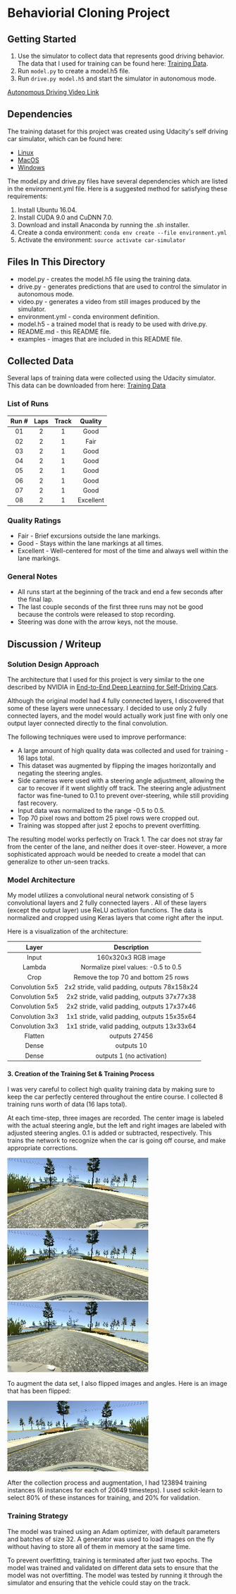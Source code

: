 # Behaviorial Cloning Project

## Getting Started

1. Use the simulator to collect data that represents good driving behavior. The data that I used for training can be found here: [Training Data](http://seansoleyman.com/wp-content/uploads/behavioral-cloning-training-data.zip).
2. Run `model.py` to create a model.h5 file.
3. Run `drive.py model.h5` and start the simulator in autonomous mode.

[Autonomous Driving Video Link](https://youtu.be/Yde7JOIQmYY)

## Dependencies

The training dataset for this project was created using Udacity's self driving car simulator, which can be found here:

* [Linux](https://d17h27t6h515a5.cloudfront.net/topher/2017/February/58ae46bb_linux-sim/linux-sim.zip)
* [MacOS](https://d17h27t6h515a5.cloudfront.net/topher/2017/February/58ae4594_mac-sim.app/mac-sim.app.zip)
* [Windows](https://d17h27t6h515a5.cloudfront.net/topher/2017/February/58ae4419_windows-sim/windows-sim.zip)

The model.py and drive.py files have several dependencies which are listed in the environment.yml file. Here is a suggested method for satisfying these requirements:

1. Install Ubuntu 16.04.
2. Install CUDA 9.0 and CuDNN 7.0. 
3. Download and install Anaconda by running the .sh installer.
4. Create a conda environment: `conda env create --file environment.yml`
5. Activate the environment: `source activate car-simulator`

## Files In This Directory

* model.py - creates the model.h5 file using the training data.
* drive.py - generates predictions that are used to control the simulator in autonomous mode.
* video.py - generates a video from still images produced by the simulator.
* environment.yml - conda environment definition.
* model.h5 - a trained model that is ready to be used with drive.py.
* README.md - this README file.
* examples - images that are included in this README file.

## Collected Data

Several laps of training data were collected using the Udacity simulator. This data can be downloaded from here:
[Training Data](http://seansoleyman.com/wp-content/uploads/behavioral-cloning-training-data.zip)

### List of Runs

| Run # | Laps | Track | Quality   |
|:-----:|:----:|:-----:|:---------:|
| 01    | 2    | 1     | Good      |
| 02    | 2    | 1     | Fair      |
| 03    | 2    | 1     | Good      |
| 04    | 2    | 1     | Good      |
| 05    | 2    | 1     | Good      |
| 06    | 2    | 1     | Good      |
| 07    | 2    | 1     | Good      |
| 08    | 2    | 1     | Excellent |

### Quality Ratings
* Fair - Brief excursions outside the lane markings.
* Good - Stays within the lane markings at all times.
* Excellent - Well-centered for most of the time and always well within the lane markings.

### General Notes
* All runs start at the beginning of the track and end a few seconds after the final lap.
* The last couple seconds of the first three runs may not be good because the controls were released to stop recording.
* Steering was done with the arrow keys, not the mouse.

## Discussion / Writeup

### Solution Design Approach

The architecture that I used for this project is very similar to the one described by NVIDIA in [End-to-End Deep Learning for Self-Driving Cars](https://devblogs.nvidia.com/deep-learning-self-driving-cars/).

Although the original model had 4 fully connected layers, I discovered that some of these layers were unnecessary. I decided to use only 2 fully connected layers, and the model would actually work just fine with only one output layer connected directly to the final convolution.

The following techniques were used to improve performance:
* A large amount of high quality data was collected and used for training - 16 laps total.
* This dataset was augmented by flipping the images horizontally and negating the steering angles.
* Side cameras were used with a steering angle adjustment, allowing the car to recover if it went slightly off track. The steering angle adjustment factor was fine-tuned to 0.1 to prevent over-steering, while still providing fast recovery.
* Input data was normalized to the range -0.5 to 0.5.
* Top 70 pixel rows and bottom 25 pixel rows were cropped out.
* Training was stopped after just 2 epochs to prevent overfitting.

The resulting model works perfectly on Track 1. The car does not stray far from the center of the lane, and neither does it over-steer. However, a more sophisticated approach would be needed to create a model that can generalize to other un-seen tracks.

### Model Architecture

My model utilizes a convolutional neural network consisting of 5 convolutional layers and 2 fully connected layers . All of these layers (except the output layer) use ReLU activation functions.  The data is normalized and cropped using Keras layers that come right after the input.

Here is a visualization of the architecture:

| Layer         		 | Description                                  |
|:----------------------:|:--------------------------------------------:|
| Input         		 | 160x320x3 RGB image                          |
| Lambda                 | Normalize pixel values: -0.5 to 0.5          |
| Crop                   | Remove the top 70 and bottom 25 rows         |
| Convolution 5x5     	 | 2x2 stride, valid padding, outputs 78x158x24	|
| Convolution 5x5     	 | 2x2 stride, valid padding, outputs 37x77x38	|
| Convolution 5x5     	 | 2x2 stride, valid padding, outputs 17x37x46	|
| Convolution 3x3     	 | 1x1 stride, valid padding, outputs 15x35x64	|
| Convolution 3x3     	 | 1x1 stride, valid padding, outputs 13x33x64	|
| Flatten                | outputs 27456                                |
| Dense                  | outputs 10                                   |
| Dense                  | outputs 1 (no activation)                    |

#### 3. Creation of the Training Set & Training Process

I was very careful to collect high quality training data by making sure to keep the car perfectly centered throughout the entire course. I collected 8 training runs worth of data (16 laps total).

At each time-step, three images are recorded. The center image is labeled with the actual steering angle, but the left and right images are labeled with adjusted steering angles. 0.1 is added or subtracted, respectively. This trains the network to recognize when the car is going off course, and make appropriate corrections.

![left](examples/left.jpg)
![center](examples/center.jpg)
![right](examples/right.jpg)

To augment the data set, I also flipped images and angles. Here is an image that has been flipped:

![flipped](examples/flipped.jpg)

After the collection process and augmentation, I had 123894 training instances (6 instances for each of 20649 timesteps). I used scikit-learn to select 80% of these instances for training, and 20% for validation.

### Training Strategy

The model was trained using an Adam optimizer, with default parameters and batches of size 32. A generator was used to load images on the fly without having to store all of them in memory at the same time.

To prevent overfitting, training is terminated after just two epochs. The model was trained and validated on different data sets to ensure that the model was not overfitting. The model was tested by running it through the simulator and ensuring that the vehicle could stay on the track.
